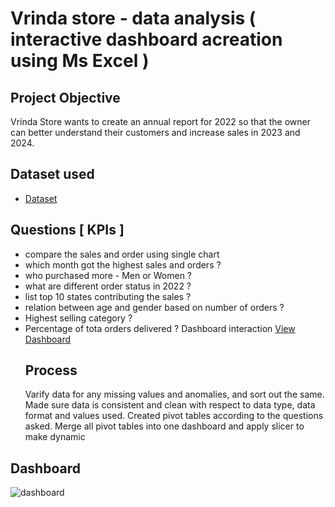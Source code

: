 # Vrinda store - data analysis ( interactive dashboard acreation using Ms Excel )
## Project Objective
Vrinda Store wants to create an annual report for 2022 so that the owner can better understand their customers and increase sales in 2023 and 2024.
## Dataset used
- <a href='https://github.com/SreeragUnniACCA/data-analysis-of-Vrinda-stores/blob/main/sales%20data-%20vrinda%20stores.xlsx'>Dataset</a>
## Questions [ KPIs ]
- compare the sales and order using single chart
- which month got the highest sales and orders ?
- who purchased more - Men or Women ?
- what are different order status in 2022 ?
- list top 10 states contributing the sales ?
- relation between age and gender based on number of orders ?
- Highest selling category ?
- Percentage of tota orders delivered ?
  Dashboard interaction <a href="https://github.com/SreeragUnniACCA/data-analysis-of-Vrinda-stores/blob/main/dashboard.png">View Dashboard</a>
  ## Process
  Varify data for any missing values and anomalies, and sort out the same.
  Made sure data is consistent and clean with respect to data type, data format and values used.
  Created pivot tables according to the questions asked.
  Merge all pivot tables into one dashboard and apply slicer to make dynamic

## Dashboard
![dashboard](https://github.com/user-attachments/assets/c9aa6926-4c3d-4abc-83e4-08080d91f9a8)

